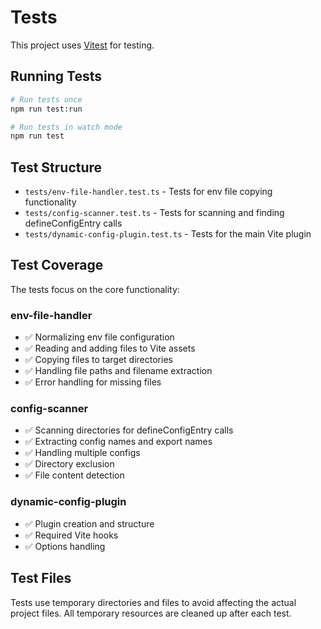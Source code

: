 # Tests

This project uses [Vitest](https://vitest.dev/) for testing.

## Running Tests

```bash
# Run tests once
npm run test:run

# Run tests in watch mode
npm run test
```

## Test Structure

- `tests/env-file-handler.test.ts` - Tests for env file copying functionality
- `tests/config-scanner.test.ts` - Tests for scanning and finding defineConfigEntry calls
- `tests/dynamic-config-plugin.test.ts` - Tests for the main Vite plugin

## Test Coverage

The tests focus on the core functionality:

### env-file-handler

- ✅ Normalizing env file configuration
- ✅ Reading and adding files to Vite assets
- ✅ Copying files to target directories
- ✅ Handling file paths and filename extraction
- ✅ Error handling for missing files

### config-scanner

- ✅ Scanning directories for defineConfigEntry calls
- ✅ Extracting config names and export names
- ✅ Handling multiple configs
- ✅ Directory exclusion
- ✅ File content detection

### dynamic-config-plugin

- ✅ Plugin creation and structure
- ✅ Required Vite hooks
- ✅ Options handling

## Test Files

Tests use temporary directories and files to avoid affecting the actual project files. All temporary resources are cleaned up after each test.
